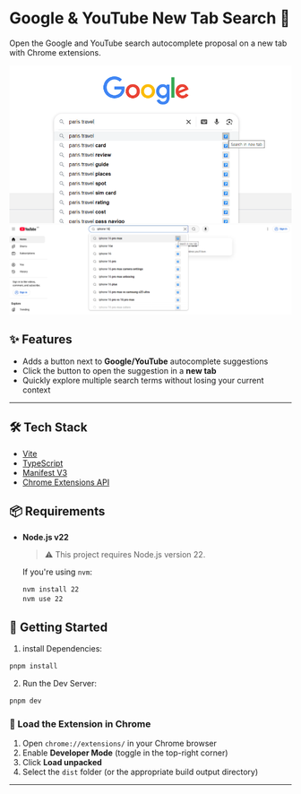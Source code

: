 # Google & YouTube New Tab Search 🚀

Open the Google and YouTube search autocomplete proposal on a new tab with Chrome extensions.

![screenshot](./assets/screenshot2.png)
![screenshot](./assets/screenshot1.png)

## ✨ Features

- Adds a button next to **Google/YouTube** autocomplete suggestions
- Click the button to open the suggestion in a **new tab**
- Quickly explore multiple search terms without losing your current context

---

## 🛠 Tech Stack

- [Vite](https://vitejs.dev/)
- [TypeScript](https://www.typescriptlang.org/)
- [Manifest V3](https://developer.chrome.com/docs/extensions/mv3/)
- [Chrome Extensions API](https://developer.chrome.com/docs/extensions/)

## 📦 Requirements

- **Node.js v22**

  > ⚠️ This project requires Node.js version 22.

  If you're using `nvm`:

  ```bash
  nvm install 22
  nvm use 22
  ```

## 🚀 Getting Started

1. install Dependencies:

```bash
pnpm install
```

2. Run the Dev Server:

```bash
pnpm dev
```

### 🧩 Load the Extension in Chrome

1. Open `chrome://extensions/` in your Chrome browser
2. Enable **Developer Mode** (toggle in the top-right corner)
3. Click **Load unpacked**
4. Select the `dist` folder (or the appropriate build output directory)

---
